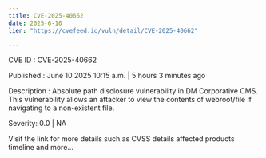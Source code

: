 ```yaml
---
title: CVE-2025-40662
date: 2025-6-10
lien: "https://cvefeed.io/vuln/detail/CVE-2025-40662"

---
```


CVE ID : CVE-2025-40662

Published :  June 10
2025
10:15 a.m. | 5 hours
3 minutes ago

Description : Absolute path disclosure vulnerability in DM Corporative CMS. This vulnerability allows an attacker to view the contents of webroot/file
if navigating to a non-existent file.

Severity: 0.0 | NA

Visit the link for more details
such as CVSS details
affected products
timeline
and more...
